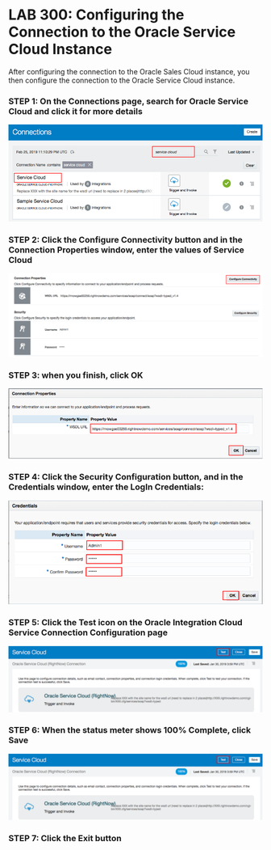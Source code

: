 # LAB 300: Configuring the Connection to the Oracle Service Cloud Instance

After configuring the connection to the Oracle Sales Cloud instance, you then configure the connection to the Oracle Service Cloud instance.

### STEP 1: On the Connections page, search for Oracle Service Cloud and click it for more details
![](images/18.png)

### STEP 2: Click the Configure Connectivity button and in the Connection Properties window, enter the values of Service Cloud
![](images/19.png)

### STEP 3: when you finish, click OK
![](images/20.png)

### STEP 4: Click the Security Configuration button, and in the Credentials window, enter the LogIn Credentials:
![](images/21.png)

### STEP 5: Click the Test icon on the Oracle Integration Cloud Service Connection Configuration page
![](images/22.png)

### STEP 6: When the status meter shows 100% Complete, click Save
![](images/22.png)

### STEP 7: Click the Exit button

